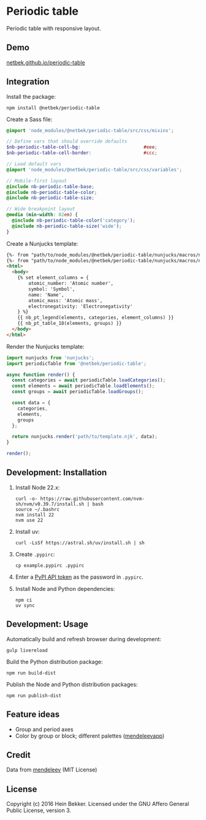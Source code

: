 # Periodic table

Periodic table with responsive layout.

## Demo

[netbek.github.io/periodic-table](https://netbek.github.io/periodic-table)

## Integration

Install the package:

```shell
npm install @netbek/periodic-table
```

Create a Sass file:

```scss
@import 'node_modules/@netbek/periodic-table/src/css/mixins';

// Define vars that should override defaults
$nb-periodic-table-cell-bg:                       #eee;
$nb-periodic-table-cell-border:                   #ccc;

// Load default vars
@import 'node_modules/@netbek/periodic-table/src/css/variables';

// Mobile-first layout
@include nb-periodic-table-base;
@include nb-periodic-table-color;
@include nb-periodic-table-size;

// Wide breakpoint layout
@media (min-width: 82em) {
  @include nb-periodic-table-color('category');
  @include nb-periodic-table-size('wide');
}
```

Create a Nunjucks template:

```html
{%- from "path/to/node_modules/@netbek/periodic-table/nunjucks/macros/nb_pt_legend.njk" import nb_pt_legend %}
{%- from "path/to/node_modules/@netbek/periodic-table/nunjucks/macros/nb_pt_table_18.njk" import nb_pt_table_18 %}
<html>
  <body>
    {% set element_columns = {
        atomic_number: 'Atomic number',
        symbol: 'Symbol',
        name: 'Name',
        atomic_mass: 'Atomic mass',
        electronegativity: 'Electronegativity'
    } %}
    {{ nb_pt_legend(elements, categories, element_columns) }}
    {{ nb_pt_table_18(elements, groups) }}
  </body>
</html>
```

Render the Nunjucks template:

```js
import nunjucks from 'nunjucks';
import periodicTable from '@netbek/periodic-table';

async function render() {
  const categories = await periodicTable.loadCategories();
  const elements = await periodicTable.loadElements();
  const groups = await periodicTable.loadGroups();

  const data = {
    categories,
    elements,
    groups
  };

  return nunjucks.render('path/to/template.njk', data);
}

render();
```

## Development: Installation

1. Install Node 22.x:

    ```shell
    curl -o- https://raw.githubusercontent.com/nvm-sh/nvm/v0.39.7/install.sh | bash
    source ~/.bashrc
    nvm install 22
    nvm use 22
    ```

2. Install uv:

    ```shell
    curl -LsSf https://astral.sh/uv/install.sh | sh
    ```

3. Create `.pypirc`:

    ```shell
    cp example.pypirc .pypirc
    ```

4. Enter a [PyPI API token](https://pypi.org/manage/account/#api-tokens) as the password in `.pypirc`.

5. Install Node and Python dependencies:

    ```shell
    npm ci
    uv sync
    ```

## Development: Usage

Automatically build and refresh browser during development:

```shell
gulp livereload
```

Build the Python distribution package:

```shell
npm run build-dist
```

Publish the Node and Python distribution packages:

```shell
npm run publish-dist
```

## Feature ideas

* Group and period axes
* Color by group or block; different palettes ([mendeleevapp](https://github.com/lmmentel/mendeleevapp))

## Credit

Data from [mendeleev](https://mendeleev.readthedocs.io/en/stable/bibliography.html) (MIT License)

## License

Copyright (c) 2016 Hein Bekker. Licensed under the GNU Affero General Public License, version 3.
